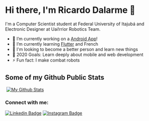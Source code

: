 # Hi there, I'm Ricardo Dalarme 👋



 I'm a Computer Scientist student at Federal University of Itajubá and Electronic Designer at Uai!rrior Robotics Team.

- 🔭 I’m currently working on a [Android App][androidapp]!
- 🌱 I’m currently learning [Flutter][course] and French
- 👯 I'm looking to become a better person and learn new things
- 🥅 2020 Goals: Learn deeply about mobile and web development
- ⚡ Fun fact: I make combat robots

## Some of my Github Public Stats
​
[![My Github Stats](https://github-readme-stats.vercel.app/api?username=ricardodalarme&show_icons=true&title_color=fff&icon_color=79ff97&text_color=9f9f9f&bg_color=151515)](https://github.com/ricardodalarme)

### Connect with me:

[![Linkedin Badge](https://img.shields.io/badge/-LinkedIn-0072b1?style=flat&logo=Linkedin&logoColor=white)](www.linkedin.com/in/ricardo-dalarme/ "Connect on LinkedIn")
[![Instagram Badge](https://img.shields.io/badge/-Instagram-%23E4405F?style=flat&logo=Instagram&logoColor=white)](http://instagram.com/ricardodalarme "Contact on Instagram")

[course]: https://www.udemy.com/course/curso-completo-flutter-app-android-ios/
[androidapp]: https://play.google.com/store/apps/details?id=com.lunardevs.virus_informa&hl=pt_BR
